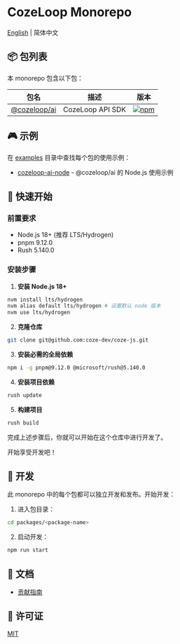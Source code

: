 # CozeLoop Monorepo

[English](./README.md) | 简体中文

## 📦 包列表

本 monorepo 包含以下包：

| 包名 | 描述 | 版本 |
|---------|------------|---------|
| [@cozeloop/ai](./packages/cozeloop-ai) | CozeLoop API SDK | [![npm](https://img.shields.io/npm/v/@cozeloop/ai.svg)](https://www.npmjs.com/package/@cozeloop/ai) |


## 🎮 示例

在 [examples](./examples) 目录中查找每个包的使用示例：

- [cozeloop-ai-node](./examples/cozeloop-ai-node) - @cozeloop/ai 的 Node.js 使用示例


## 🚀 快速开始

### 前置要求

- Node.js 18+ (推荐 LTS/Hydrogen)
- pnpm 9.12.0
- Rush 5.140.0

### 安装步骤

1. **安装 Node.js 18+**

```bash
nvm install lts/hydrogen
nvm alias default lts/hydrogen # 设置默认 node 版本
nvm use lts/hydrogen
```

2. **克隆仓库**

```bash
git clone git@github.com:coze-dev/coze-js.git
```

3. **安装必需的全局依赖**

```bash
npm i -g pnpm@9.12.0 @microsoft/rush@5.140.0
```

4. **安装项目依赖**

```bash
rush update
```

5. **构建项目**

```bash
rush build
```

完成上述步骤后，你就可以开始在这个仓库中进行开发了。

开始享受开发吧！

## 🔨 开发

此 monorepo 中的每个包都可以独立开发和发布。开始开发：

1. 进入包目录：

```bash
cd packages/<package-name>
```

2. 启动开发：

```bash
npm run start
```

## 📖 文档

<!-- - [官方文档](https://www.coze.cn/docs/developer_guides/nodejs_overview) -->
- [贡献指南](./CONTRIBUTING.md)
<!-- - [如何发布](./docs/publish.md) -->

## 📄 许可证

[MIT](./LICENSE)
